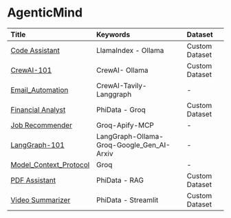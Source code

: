 # AgenticMind

|Title|Keywords|Dataset|
|:---|:---|:---|
|[Code Assistant](https://github.com/avinash-218/AgenticMind/tree/main/Code_Assistant)|LlamaIndex - Ollama|Custom Dataset|
|[CrewAI-101](https://github.com/avinash-218/AgenticMind/tree/main/CrewAI-101)|CrewAI- Ollama|Custom Dataset|
|[Email_Automation](https://github.com/avinash-218/AgenticMind/tree/main/Email_Automation)|CrewAI-Tavily-Langgraph|-|
|[Financial Analyst](https://github.com/avinash-218/AgenticMind/tree/main/Financial_Analyst)|PhiData - Groq|Custom Dataset|
|[Job Recommender](https://github.com/avinash-218/AgenticMind/tree/main/Job-Recommender)|Groq-Apify-MCP|-|
|[LangGraph-101](https://github.com/avinash-218/AgenticMind/tree/main/LangGraph-101)|LangGraph-Ollama-Groq-Google_Gen_AI-Arxiv|-|
|[Model_Context_Protocol](https://github.com/avinash-218/AgenticMind/tree/main/Model_Context_Protocol)|Groq|-|
|[PDF Assistant](https://github.com/avinash-218/AgenticMind/tree/main/PDF_Assistant)|PhiData - RAG|Custom Dataset|
|[Video Summarizer](https://github.com/avinash-218/AgenticMind/tree/main/VideoSummarizer)|PhiData - Streamlit|Custom Dataset|